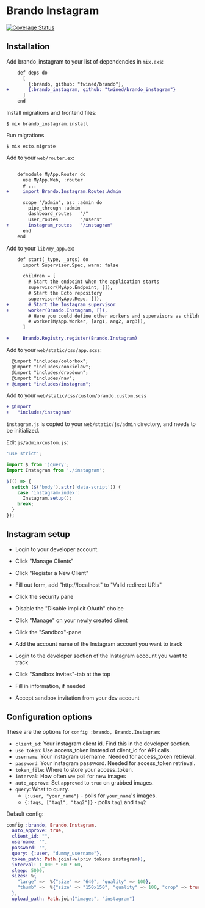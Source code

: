 # Brando Instagram

[![Coverage Status](https://coveralls.io/repos/github/twined/brando_instagram/badge.svg?branch=master)](https://coveralls.io/github/twined/brando_instagram?branch=master)

## Installation

Add brando_instagram to your list of dependencies in `mix.exs`:

```diff
    def deps do
      [
        {:brando, github: "twined/brando"},
+       {:brando_instagram, github: "twined/brando_instagram"}
      ]
    end
```

Install migrations and frontend files:

    $ mix brando_instagram.install

Run migrations

    $ mix ecto.migrate

Add to your `web/router.ex`:

```diff

    defmodule MyApp.Router do
      use MyApp.Web, :router
      # ...
+     import Brando.Instagram.Routes.Admin

      scope "/admin", as: :admin do
        pipe_through :admin
        dashboard_routes   "/"
        user_routes        "/users"
+       instagram_routes   "/instagram"
      end
    end
```

Add to your `lib/my_app.ex`:

```diff
    def start(_type, _args) do
      import Supervisor.Spec, warn: false

      children = [
        # Start the endpoint when the application starts
        supervisor(MyApp.Endpoint, []),
        # Start the Ecto repository
        supervisor(MyApp.Repo, []),
+       # Start the Instagram supervisor
+       worker(Brando.Instagram, []),
        # Here you could define other workers and supervisors as children
        # worker(MyApp.Worker, [arg1, arg2, arg3]),
      ]

+     Brando.Registry.register(Brando.Instagram)
```

Add to your `web/static/css/app.scss`:

```diff
  @import "includes/colorbox";
  @import "includes/cookielaw";
  @import "includes/dropdown";
  @import "includes/nav";
+ @import "includes/instagram";
```

Add to your `web/static/css/custom/brando.custom.scss`

```diff
+ @import
+   "includes/instagram"
```

`instagram.js` is copied to your `web/static/js/admin` directory, and needs to be initialized.

Edit `js/admin/custom.js`:

```javascript
'use strict';

import $ from 'jquery';
import Instagram from './instagram';

$(() => {
  switch ($('body').attr('data-script')) {
    case 'instagram-index':
      Instagram.setup();
    break;
  }
});
```

## Instagram setup

  * Login to your developer account.
  * Click "Manage Clients"
  * Click "Register a New Client"
  * Fill out form, add "http://localhost" to "Valid redirect URIs"
  * Click the security pane
  * Disable the "Disable implicit OAuth" choice

  * Click "Manage" on your newly created client
  * Click the "Sandbox"-pane
  * Add the account name of the Instagram account you want to track

  * Login to the developer section of the Instagram account you want to track
  * Click "Sandbox Invites"-tab at the top
  * Fill in information, if needed
  * Accept sandbox invitation from your dev account

## Configuration options

These are the options for `config :brando, Brando.Instagram`:

  * `client_id`: Your instagram client id. Find this in the developer section.
  * `use_token`: Use access_token instead of client_id for API calls.
  * `username`: Your instagram username. Needed for access_token retrieval.
  * `password`: Your instagram password. Needed for access_token retrieval.
  * `token_file`: Where to store your access_token.
  * `interval`: How often we poll for new images
  * `auto_approve`: Set `approved` to `true` on grabbed images.
  * `query`: What to query.
    * `{:user, "your_name"}` - polls for `your_name`'s images.
    * `{:tags, ["tag1", "tag2"]}` - polls `tag1` and `tag2`

Default config:

```elixir
config :brando, Brando.Instagram,
  auto_approve: true,
  client_id: "",
  username: "",
  password: "",
  query: {:user, "dummy_username"},
  token_path: Path.join(~w(priv tokens instagram)),
  interval: 1_000 * 60 * 60,
  sleep: 5000,
  sizes: %{
    "large" =>  %{"size" => "640", "quality" => 100},
    "thumb" =>  %{"size" => "150x150", "quality" => 100, "crop" => true}
  },
  upload_path: Path.join("images", "instagram")
```
